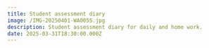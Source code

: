 ```yaml
---
title: Student assessment diary
image: /IMG-20250401-WA0055.jpg
description: Student assessment diary for daily and home work.
date: 2025-03-31T18:30:00.000Z
---
```


